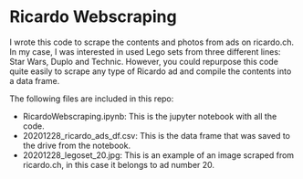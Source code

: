 # Ricardo Webscraping
I wrote this code to scrape the contents and photos from ads on ricardo.ch. In my case, I was interested in used Lego sets from three different lines: Star Wars, Duplo and Technic. However, you could repurpose this code quite easily to scrape any type of Ricardo ad and compile the contents into a data frame.

The following files are included in this repo:
- RicardoWebscraping.ipynb: This is the jupyter notebook with all the code.
- 20201228_ricardo_ads_df.csv: This is the data frame that was saved to the drive from the notebook.
- 20201228_legoset_20.jpg: This is an example of an image scraped from ricardo.ch, in this case it belongs to ad number 20.
